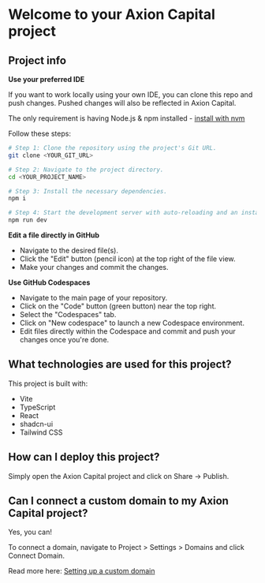 # Welcome to your Axion Capital project

## Project info

**Use your preferred IDE**

If you want to work locally using your own IDE, you can clone this repo and push changes. Pushed changes will also be reflected in Axion Capital.

The only requirement is having Node.js & npm installed - [install with nvm](https://github.com/nvm-sh/nvm#installing-and-updating)

Follow these steps:

```sh
# Step 1: Clone the repository using the project's Git URL.
git clone <YOUR_GIT_URL>

# Step 2: Navigate to the project directory.
cd <YOUR_PROJECT_NAME>

# Step 3: Install the necessary dependencies.
npm i

# Step 4: Start the development server with auto-reloading and an instant preview.
npm run dev
```

**Edit a file directly in GitHub**

- Navigate to the desired file(s).
- Click the "Edit" button (pencil icon) at the top right of the file view.
- Make your changes and commit the changes.

**Use GitHub Codespaces**

- Navigate to the main page of your repository.
- Click on the "Code" button (green button) near the top right.
- Select the "Codespaces" tab.
- Click on "New codespace" to launch a new Codespace environment.
- Edit files directly within the Codespace and commit and push your changes once you're done.

## What technologies are used for this project?

This project is built with:

- Vite
- TypeScript
- React
- shadcn-ui
- Tailwind CSS

## How can I deploy this project?

Simply open the Axion Capital project and click on Share -> Publish.

## Can I connect a custom domain to my Axion Capital project?

Yes, you can!

To connect a domain, navigate to Project > Settings > Domains and click Connect Domain.

Read more here: [Setting up a custom domain](https://docs.axioncapital.example.com/tips-tricks/custom-domain#step-by-step-guide)

